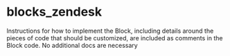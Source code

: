 # blocks_zendesk

Instructions for how to implement the Block, including details around the pieces of code that should be customized, are included as comments in the Block code. No additional docs are necessary